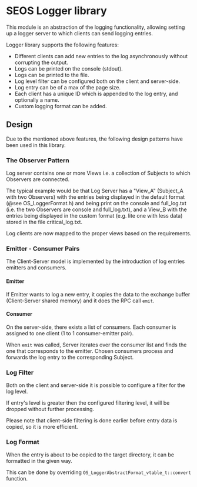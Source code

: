 # SEOS Logger library

This module is an abstraction of the logging functionality, allowing setting up
a logger server to which clients can send logging entries.

Logger library supports the following features:

* Different clients can add new entries to the log asynchronously without
  corrupting the output.
* Logs can be printed on the console (stdout).
* Logs can be printed to the file.
* Log level filter can be configured both on the client and server-side.
* Log entry can be of a max of the page size.
* Each client has a unique ID which is appended to the log entry, and optionally
  a name.
* Custom logging format can be added.

## Design

Due to the mentioned above features, the following design patterns have been
used in this library.

### The Observer Pattern

Log server contains one or more Views i.e. a collection of Subjects to which
Observers are connected.

The typical example would be that Log Server has a "View_A" (Subject_A with two
Observers) with the entries being displayed in the default format
(@see OS_LoggerFormat.h) and being print on the console and full_log.txt
(i.e. the two Observers are console and full_log.txt), and a View_B with the
entries being displayed in the custom format (e.g. lite one with
less data) stored in the file critical_log.txt.

Log clients are now mapped to the proper views based on the requirements.

### Emitter - Consumer Pairs

The Client-Server model is implemented by the introduction of log entries
emitters and consumers.

#### Emitter

If Emitter wants to log a new entry, it copies the data to the exchange buffer
(Client-Server shared memory) and it does the RPC call `emit`.

#### Consumer

On the server-side, there exists a list of consumers. Each consumer is assigned
to one client (1 to 1 consumer-emitter pair).

When `emit` was called, Server iterates over the consumer list and
finds the one that corresponds to the emitter. Chosen consumers process and
forwards the log entry to the corresponding Subject.

### Log Filter

Both on the client and server-side it is possible to configure a filter for the
log level.

If entry's level is greater then the configured filtering level, it will be
dropped without further processing.

Please note that client-side filtering is done earlier before entry data is
copied, so it is more efficient.

### Log Format

When the entry is about to be copied to the target directory, it can be
formatted in the given way.

This can be done by overriding `OS_LoggerAbstractFormat_vtable_t::convert`
function.
